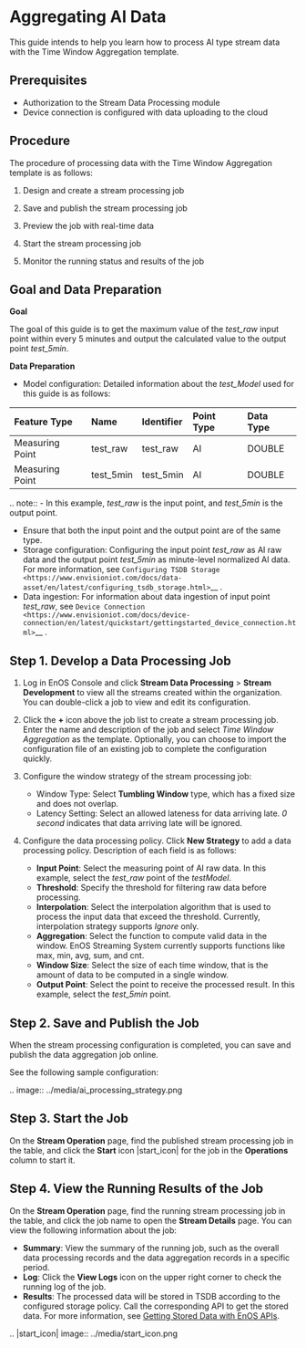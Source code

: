# Aggregating AI Data

This guide intends to help you learn how to process AI type stream data with the Time Window Aggregation template.

## Prerequisites

- Authorization to the Stream Data Processing module
- Device connection is configured with data uploading to the cloud

## Procedure

The procedure of processing data with the Time Window Aggregation template is as follows:

1. Design and create a stream processing job

2. Save and publish the stream processing job

3. Preview the job with real-time data

4. Start the stream processing job

5. Monitor the running status and results of the job

## Goal and Data Preparation

**Goal**

The goal of this guide is to get the maximum value of the *test_raw* input point within every 5 minutes and output the calculated value to the output point *test_5min*.

**Data Preparation**

- Model configuration: Detailed information about the *test_Model* used for this guide is as follows:

| Feature Type  | Name      | Identifier | Point Type | Data Type |
|:--------------|:----------|:-----------|:-----------|:----------|
| Measuring Point | test_raw  | test_raw   | AI         | DOUBLE    |
| Measuring Point | test_5min | test_5min  | AI         | DOUBLE    |

.. note:: - In this example, *test_raw* is the input point, and *test_5min* is the output point.
   - Ensure that both the input point and the output point are of the same type.
   - Storage configuration: Configuring the input point *test_raw* as AI raw data and the output point *test_5min* as minute-level normalized AI data. For more information, see `Configuring TSDB Storage <https://www.envisioniot.com/docs/data-asset/en/latest/configuring_tsdb_storage.html>`__ .  
   - Data ingestion: For information about data ingestion of input point *test_raw*, see `Device Connection <https://www.envisioniot.com/docs/device-connection/en/latest/quickstart/gettingstarted_device_connection.html>`__ .


## Step 1. Develop a Data Processing Job

1. Log in EnOS Console and click **Stream Data Processing** > **Stream Development** to view all the streams created within the organization. You can double-click a job to view and edit its configuration.

2. Click the **+** icon above the job list to create a stream processing job. Enter the name and description of the job and select *Time Window Aggregation* as the template. Optionally, you can choose to import the configuration file of an existing job to complete the configuration quickly.

3. Configure the window strategy of the stream processing job:

   - Window Type: Select **Tumbling Window** type, which has a fixed size and does not overlap.
   - Latency Setting: Select an allowed lateness for data arriving late. *0 second* indicates that data arriving late will be ignored.

4. Configure the data processing policy. Click **New Strategy** to add a data processing policy. Description of each field is as follows:

   - **Input Point**: Select the measuring point of AI raw data. In this example, select the *test_raw* point of the *testModel*.
   - **Threshold**: Specify the threshold for filtering raw data before processing.
   - **Interpolation**: Select the interpolation algorithm that is used to process the input data that exceed the threshold. Currently, interpolation strategy supports *Ignore* only.
   - **Aggregation**: Select the function to compute valid data in the window. EnOS Streaming System currently supports functions like max, min, avg, sum, and cnt.
   - **Window Size**: Select the size of each time window, that is the amount of data to be computed in a single window.
   - **Output Point**: Select the point to receive the processed result. In this example, select the *test_5min* point.

## Step 2. Save and Publish the Job

When the stream processing configuration is completed, you can save and publish the data aggregation job online.

See the following sample configuration:

.. image:: ../media/ai_processing_strategy.png

## Step 3. Start the Job

On the **Stream Operation** page, find the published stream processing job in the table, and click the **Start** icon |start_icon| for the job in the **Operations** column to start it.

## Step 4. View the Running Results of the Job

On the **Stream Operation** page, find the running stream processing job in the table, and click the job name to open the **Stream Details** page. You can view the following information about the job:

- **Summary**: View the summary of the running job, such as the overall data processing records and the data aggregation records in a specific period.
- **Log**: Click the **View Logs** icon on the upper right corner to check the running log of the job.
- **Results**: The processed data will be stored in TSDB according to the configured storage policy. Call the corresponding API to get the stored data. For more information, see [Getting Stored Data with EnOS APIs](../howto/obtain/getting_stored_data.html).

.. |start_icon| image:: ../media/start_icon.png

<!--end-->
